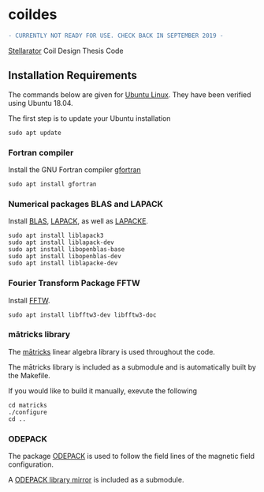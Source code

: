 # coildes

```diff
- CURRENTLY NOT READY FOR USE. CHECK BACK IN SEPTEMBER 2019 -
```

[Stellarator](https://en.wikipedia.org/wiki/Stellarator) Coil Design Thesis Code


## Installation Requirements

The commands below are given for [Ubuntu Linux](https://en.wikipedia.org/wiki/Ubuntu).  They have been verified using Ubuntu 18.04.

The first step is to update your Ubuntu installation

```
sudo apt update
```


### Fortran compiler

Install the GNU Fortran compiler [gfortran](https://en.wikipedia.org/wiki/GNU_Fortran)

```
sudo apt install gfortran
```

### Numerical packages BLAS and LAPACK

Install [BLAS](https://en.wikipedia.org/wiki/Basic_Linear_Algebra_Subprograms), [LAPACK](https://en.wikipedia.org/wiki/LAPACK), as well as [LAPACKE](https://www.netlib.org/lapack/lapacke.html).

```
sudo apt install liblapack3
sudo apt install liblapack-dev
sudo apt install libopenblas-base
sudo apt install libopenblas-dev
sudo apt install liblapacke-dev
```

### Fourier Transform Package FFTW

Install [FFTW](https://en.wikipedia.org/wiki/FFTW).

```
sudo apt install libfftw3-dev libfftw3-doc
```

### mātricks library

The [mātricks](https://github.com/ron2015schmitt/matricks) linear algebra library is used throughout the code.

The mātricks library is included as a submodule and is automatically built by the Makefile.

If you would like to build it manually, exevute the following

```
cd matricks
./configure
cd ..
```

### ODEPACK

The package [ODEPACK](https://computing.llnl.gov/casc/odepack/) is used to follow the field lines of the magnetic field configuration.

A [ODEPACK library mirror](https://github.com/jacobwilliams/odepack) is included as a submodule.




